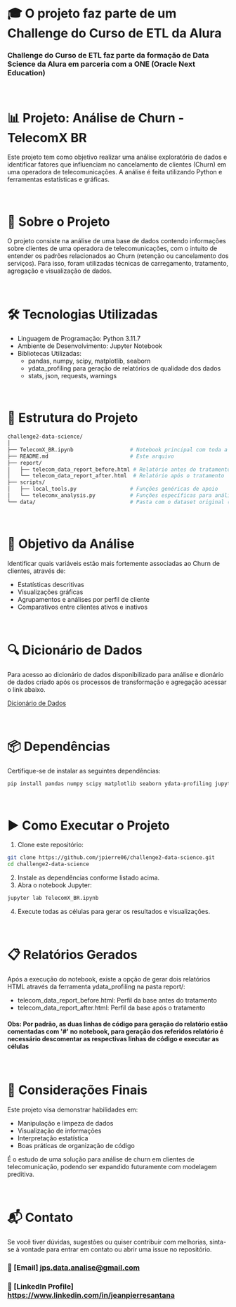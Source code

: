 # 🎓 O projeto faz parte de um Challenge do Curso de ETL da Alura

###  Challenge do Curso de ETL faz parte da formação de Data Science da Alura em parceria com a ONE (Oracle Next Education)

<br>

# 📊 Projeto: Análise de Churn - TelecomX BR

Este projeto tem como objetivo realizar uma análise exploratória de dados e identificar fatores que influenciam no cancelamento de clientes (Churn) em uma operadora de telecomunicações. A análise é feita utilizando Python e ferramentas estatísticas e gráficas.

<br>

# 🧩 Sobre o Projeto

O projeto consiste na análise de uma base de dados contendo informações sobre clientes de uma operadora de telecomunicações, com o intuito de entender os padrões relacionados ao Churn (retenção ou cancelamento dos serviços). Para isso, foram utilizadas técnicas de carregamento, tratamento, agregação e visualização de dados.

<br>

# 🛠️ Tecnologias Utilizadas

* Linguagem de Programação: Python 3.11.7
* Ambiente de Desenvolvimento: Jupyter Notebook
* Bibliotecas Utilizadas:
	* pandas, numpy, scipy, matplotlib, seaborn
	* ydata_profiling para geração de relatórios de qualidade dos dados
	* stats, json, requests, warnings

<br>

# 📁 Estrutura do Projeto

```bash
challenge2-data-science/
│
├── TelecomX_BR.ipynb                  # Notebook principal com toda a análise
├── README.md                          # Este arquivo
├── report/
│   ├── telecom_data_report_before.html # Relatório antes do tratamento
│   └── telecom_data_report_after.html  # Relatório após o tratamento
├── scripts/
│   ├── local_tools.py                 # Funções genéricas de apoio
│   └── telecomx_analysis.py           # Funções específicas para análise
└── data/                              # Pasta com o dataset original (não incluída)
```

</br>


# 🧪 Objetivo da Análise

Identificar quais variáveis estão mais fortemente associadas ao Churn de clientes, através de:

* Estatísticas descritivas
* Visualizações gráficas
* Agrupamentos e análises por perfil de cliente
* Comparativos entre clientes ativos e inativos

</br>

# 🔍 Dicionário de Dados

Para acesso ao dicionário de dados disponibilizado para análise e dionário de dados criado após os processos de transformação e agregação acessar o link abaixo. 

[Dicionário de Dados](TelecomX_dicionario.md)


</br>

# 📦 Dependências

Certifique-se de instalar as seguintes dependências:

```python
pip install pandas numpy scipy matplotlib seaborn ydata-profiling jupyter ipykernel
```

</br>

# ▶️ Como Executar o Projeto

1. Clone este repositório:

```bash
git clone https://github.com/jpierre06/challenge2-data-science.git
cd challenge2-data-science
```

2. Instale as dependências conforme listado acima.
3. Abra o notebook Jupyter:

```bash
jupyter lab TelecomX_BR.ipynb
```
4. Execute todas as células para gerar os resultados e visualizações.


</br>

# 📋 Relatórios Gerados

Após a execução do notebook, existe a opção de gerar dois relatórios HTML através da ferramenta ydata_profiling na pasta report/:

* telecom_data_report_before.html: Perfil da base antes do tratamento
* telecom_data_report_after.html: Perfil da base após o tratamento

#### Obs: Por padrão, as duas linhas de código para geração do relatório estão comentadas com '#' no notebook, para geração dos referidos relatório é necessário descomentar as respectivas linhas de código e executar as células

</br>

# 📌 Considerações Finais

Este projeto visa demonstrar habilidades em:

* Manipulação e limpeza de dados
* Visualização de informações
* Interpretação estatística
* Boas práticas de organização de código

É o estudo de uma solução para análise de churn em clientes de telecomunicação, podendo ser expandido futuramente com modelagem preditiva.

</br>

# 📬 Contato

Se você tiver dúvidas, sugestões ou quiser contribuir com melhorias, sinta-se à vontade para entrar em contato ou abrir uma issue no repositório.

### 📧 [Email] jps.data.analise@gmail.com

### 💼 [LinkedIn Profile] https://www.linkedin.com/in/jeanpierresantana